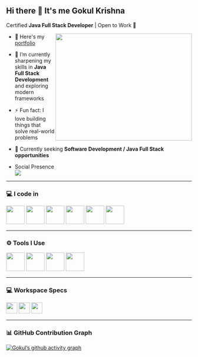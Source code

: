 ## Hi there 👋 It's me Gokul Krishna  

Certified **Java Full Stack Developer** | Open to Work 🚀  

<img align="right" width="370" height="290" src="https://i.pinimg.com/originals/47/f0/34/47f0342cec72b800463bf003eac1257e.gif">

- 🔭 Here's my [portfolio](https://gokulkrishna05-dev.github.io/Gokul-Portfolio/)  
- 🌱 I’m currently sharpening my skills in **Java Full Stack Development** and exploring modern frameworks  
- ⚡ Fun fact: I love building things that solve real-world problems  
- 💼 Currently seeking **Software Development / Java Full Stack opportunities**  

- Social Presence  
[<img src="https://img.shields.io/badge/LinkedIn-0077B5?style=for-the-badge&logo=linkedin&logoColor=white" />](https://www.linkedin.com/in/gokulkrishhh/)  

---

### 💻 I code in  
<p align="left">
  <img height="50" width="50" src="https://img.icons8.com/color/48/000000/java-coffee-cup-logo.png"/>  
  <img height="50" width="50" src="https://img.icons8.com/color/48/000000/python.png"/>  
  <img height="50" width="50" src="https://img.icons8.com/color/48/000000/javascript.png"/>  
  <img height="50" width="50" src="https://img.icons8.com/color/48/000000/html-5.png"/>  
  <img height="50" width="50" src="https://img.icons8.com/color/48/000000/css3.png"/>  
  <img height="50" width="50" src="https://img.icons8.com/color/48/000000/mysql-logo.png"/>  
</p>

---

### ⚙️ Tools I Use  
<p align="left">
  <img height="50" width="50" src="https://img.icons8.com/color/48/000000/visual-studio-code-2019.png"/>  
  <img height="50" width="50" src="https://img.icons8.com/officel/480/null/java-eclipse.png"/>  
  <img height="50" width="50" src="https://img.icons8.com/color/50/000000/git.png"/>  
  <img height="50" width="50" src="https://img.icons8.com/color/480/null/notion--v1.png"/>  
</p>

---

### 💻 Workspace Specs  
<img height="30" src="https://img.shields.io/badge/Windows-11-0078D6?style=for-the-badge&logo=windows&logoColor=white"/>  
<img height="30" src="https://img.shields.io/badge/Intel-Core_i5-0071C5?style=for-the-badge&logo=intel&logoColor=white"/>  
<img height="30" src="https://img.shields.io/badge/NVIDIA-GTX1650-76B900?style=for-the-badge&logo=nvidia&logoColor=white"/>  

---

### 📊 GitHub Contribution Graph  
[![Gokul’s github activity graph](https://github-readme-activity-graph.vercel.app/graph?username=gokulkrishna05-dev&bg_color=000000&color=ffffff&line=51f565&point=ffffff&area=true&hide_border=true)](https://github.com/ashutosh00710/github-readme-activity-graph)  

